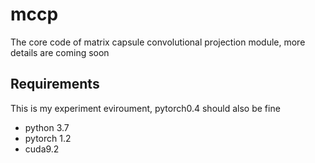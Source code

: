 # mccp
The core code of matrix capsule convolutional projection module, more details are coming soon

## Requirements
This is my experiment eviroument, pytorch0.4 should also be fine
- python 3.7
- pytorch 1.2
- cuda9.2


